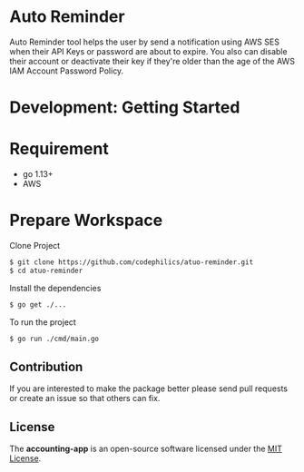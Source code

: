 # Auto Reminder

Auto Reminder tool helps the user by send a notification using AWS SES when their API Keys or password are about to expire. You also can disable their account or deactivate their key if they're older than the age of the AWS IAM Account Password Policy.

# Development: Getting Started

# Requirement
* go 1.13+
* AWS 

# Prepare Workspace

Clone Project

```bash
$ git clone https://github.com/codephilics/atuo-reminder.git
$ cd atuo-reminder
```

Install the dependencies
```bash
$ go get ./...
```

To run the project

```bash
$ go run ./cmd/main.go
```

## Contribution
If you are interested to make the package better please send pull requests or create an issue so that others can fix.

## License
The **accounting-app** is an open-source software licensed under the [MIT License](LICENSE).
